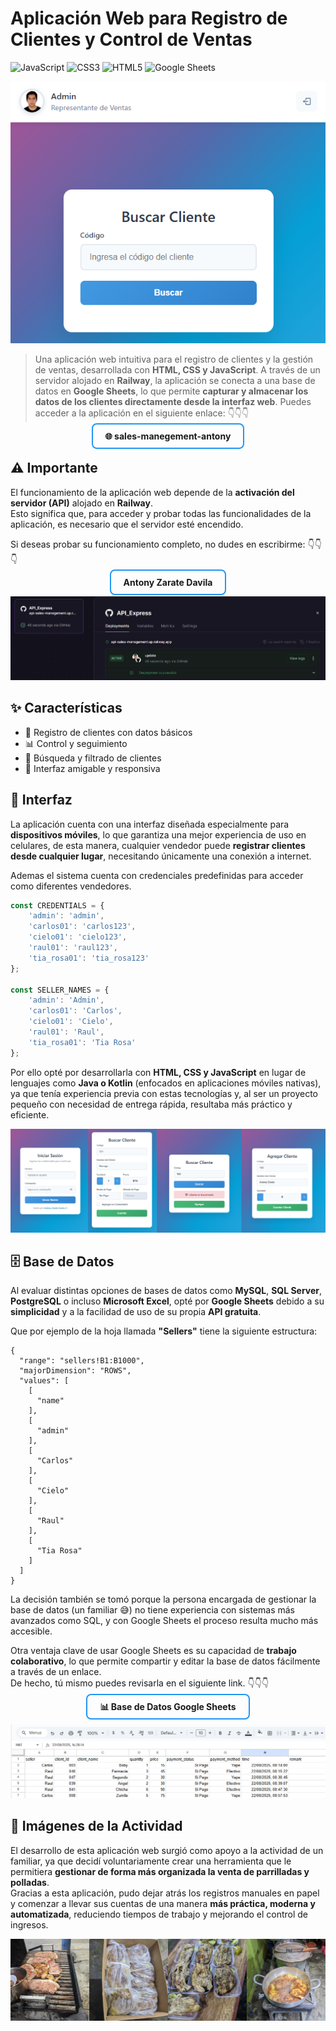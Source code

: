 # Aplicación Web para Registro de Clientes y Control de Ventas

![JavaScript](https://img.shields.io/badge/JavaScript-F7DF1E?logo=javascript&logoColor=000&style=for-the-badge)
![CSS3](https://img.shields.io/badge/CSS3-1572B6?logo=css3&logoColor=fff&style=for-the-badge)
![HTML5](https://img.shields.io/badge/HTML5-E34F26?logo=html5&logoColor=fff&style=for-the-badge)
![Google Sheets](https://img.shields.io/badge/Google%20Sheets-34A853?logo=googlesheets&logoColor=fff&style=for-the-badge)

[![Vista previa](https://github.com/anton-zd/Aplicacion_Web_para_Registro_de_Clientes_y_Control_de_Ventas/blob/main/assets/readme_files/image_1.png)](https://sales-manegement-antony.netlify.app/)

> Una aplicación web intuitiva para el registro de clientes y la gestión de ventas, desarrollada con **HTML, CSS y JavaScript**.
> A través de un servidor alojado en **Railway**, la aplicación se conecta a una base de datos en **Google Sheets**, lo que permite **capturar y almacenar los datos de los clientes directamente desde la interfaz web**.
> Puedes acceder a la aplicación en el siguiente enlace: 👇👇👇

<p align="center">
  <a href="https://sales-manegement-antony.netlify.app/" target="_blank" 
     style="border:2px solid #2196F3; padding:10px 20px; border-radius:8px; text-decoration:none; font-weight:bold;">
     🌐 sales-manegement-antony
  </a>
</p>

## ⚠️ Importante

El funcionamiento de la aplicación web depende de la **activación del servidor (API)** alojado en **Railway**.  
Esto significa que, para acceder y probar todas las funcionalidades de la aplicación, es necesario que el servidor esté encendido.  

Si deseas probar su funcionamiento completo, no dudes en escribirme: 👇👇👇

<p align="center">
  <a href="https://www.linkedin.com/in/antonyzarate/" target="_blank" 
     style="border:2px solid #2196F3; padding:10px 20px; border-radius:8px; text-decoration:none; font-weight:bold;">
    Antony Zarate Davila
  </a>
</p>

![Aviso](https://github.com/anton-zd/Aplicacion_Web_para_Registro_de_Clientes_y_Control_de_Ventas/blob/main/assets/readme_files/image_2.png)

## ✨ Características

- 👤 Registro de clientes con datos básicos
- 📊 Control y seguimiento 
- 🔎 Búsqueda y filtrado de clientes
- 🎨 Interfaz amigable y responsiva

## 📱 Interfaz

La aplicación cuenta con una interfaz diseñada especialmente para **dispositivos móviles**, lo que garantiza una mejor experiencia de uso en celulares, de esta manera, cualquier vendedor puede **registrar clientes desde cualquier lugar**, necesitando únicamente una conexión a internet.  

Ademas el sistema cuenta con credenciales predefinidas para acceder como diferentes vendedores.  

```javascript
const CREDENTIALS = {
    'admin': 'admin',
    'carlos01': 'carlos123',
    'cielo01': 'cielo123',
    'raul01': 'raul123',
    'tia_rosa01': 'tia_rosa123'
};

const SELLER_NAMES = {
    'admin': 'Admin',
    'carlos01': 'Carlos',
    'cielo01': 'Cielo',
    'raul01': 'Raul',
    'tia_rosa01': 'Tia Rosa'
};
```

Por ello opté por desarrollarla con **HTML, CSS y JavaScript** en lugar de lenguajes como **Java o Kotlin** (enfocados en aplicaciones móviles nativas), ya que tenía experiencia previa con estas tecnologías y, al ser un proyecto pequeño con necesidad de entrega rápida, resultaba más práctico y eficiente.

![Interfaz](https://github.com/anton-zd/Aplicacion_Web_para_Registro_de_Clientes_y_Control_de_Ventas/blob/main/assets/readme_files/image_3.png)

## 🗄️ Base de Datos

Al evaluar distintas opciones de bases de datos como **MySQL**, **SQL Server**, **PostgreSQL** o incluso **Microsoft Excel**, opté por **Google Sheets** debido a su **simplicidad** y a la facilidad de uso de su propia **API gratuita**. 

Que por ejemplo de la hoja llamada **"Sellers"** tiene la siguiente estructura:
```
{
  "range": "sellers!B1:B1000",
  "majorDimension": "ROWS",
  "values": [
    [
      "name"
    ],
    [
      "admin"
    ],
    [
      "Carlos"
    ],
    [
      "Cielo"
    ],
    [
      "Raul"
    ],
    [
      "Tia Rosa"
    ]
  ]
}
```
La decisión también se tomó porque la persona encargada de gestionar la base de datos (un familiar 😅) no tiene experiencia con sistemas más avanzados como SQL, y con Google Sheets el proceso resulta mucho más accesible.  

Otra ventaja clave de usar Google Sheets es su capacidad de **trabajo colaborativo**, lo que permite compartir y editar la base de datos fácilmente a través de un enlace.  
De hecho, tú mismo puedes revisarla en el siguiente link. 👇👇👇

<p align="center">
  <a href="https://docs.google.com/spreadsheets/d/1r4CeqEpV315mvCQMy7M77fppCwdX2mW4sC_5ZvUJQNo/edit?usp=sharing" target="_blank" 
     style="border:2px solid #2196F3; padding:10px 20px; border-radius:8px; text-decoration:none; font-weight:bold;">
    📊 Base de Datos Google Sheets
  </a>
</p>

![BD](https://github.com/anton-zd/Aplicacion_Web_para_Registro_de_Clientes_y_Control_de_Ventas/blob/main/assets/readme_files/image_4.png)

## 🍗 Imágenes de la Actividad

El desarrollo de esta aplicación web surgió como apoyo a la actividad de un familiar, ya que decidí voluntariamente crear una herramienta que le permitiera **gestionar de forma más organizada la venta de parrilladas y polladas**.  
Gracias a esta aplicación, pudo dejar atrás los registros manuales en papel y comenzar a llevar sus cuentas de una manera **más práctica, moderna y automatizada**, reduciendo tiempos de trabajo y mejorando el control de ingresos.

![Actividad](https://github.com/anton-zd/Aplicacion_Web_para_Registro_de_Clientes_y_Control_de_Ventas/blob/main/assets/readme_files/image_5.jpg)

